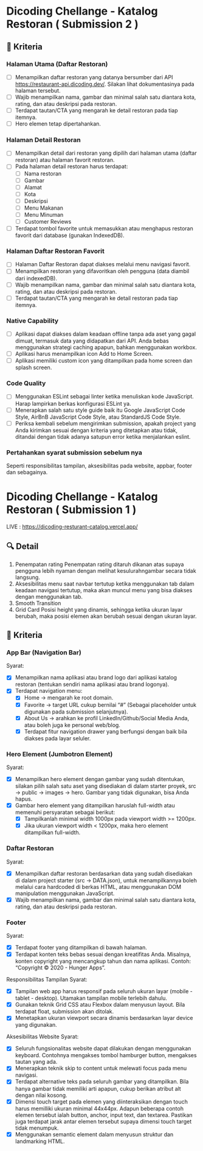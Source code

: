 # Dicoding Chellange - Katalog Restoran ( Submission 2 )

## 📝 Kriteria

### Halaman Utama (Daftar Restoran)
- [ ] Menampilkan daftar restoran yang datanya bersumber dari API https://restaurant-api.dicoding.dev/. Silakan lihat dokumentasinya pada halaman tersebut.
- [ ] Wajib menampilkan nama, gambar dan minimal salah satu diantara kota, rating, dan atau deskripsi pada restoran.
- [ ] Terdapat tautan/CTA yang mengarah ke detail restoran pada tiap itemnya.
- [ ] Hero elemen tetap dipertahankan.

### Halaman Detail Restoran
- [ ] Menampilkan detail dari restoran yang dipilih dari halaman utama (daftar restoran) atau halaman favorit restoran.
- [ ] Pada halaman detail restoran harus terdapat:
   - [ ] Nama restoran
   - [ ] Gambar
   - [ ] Alamat
   - [ ] Kota
   - [ ] Deskripsi
   - [ ] Menu Makanan
   - [ ] Menu Minuman
   - [ ] Customer Reviews
- [ ] Terdapat tombol favorite untuk memasukkan atau menghapus restoran favorit dari database (gunakan IndexedDB).

### Halaman Daftar Restoran Favorit
- [ ] Halaman Daftar Restoran dapat diakses melalui menu navigasi favorit.
- [ ] Menampilkan restoran yang difavoritkan oleh pengguna (data diambil dari indexedDB).
- [ ] Wajib menampilkan nama, gambar dan minimal salah satu diantara kota, rating, dan atau deskripsi pada restoran.
- [ ] Terdapat tautan/CTA yang mengarah ke detail restoran pada tiap itemnya.

### Native Capability
- [ ] Aplikasi dapat diakses dalam keadaan offline tanpa ada aset yang gagal dimuat, termasuk data yang didapatkan dari API. Anda bebas menggunakan strategi caching apapun, bahkan menggunakan workbox.
- [ ] Aplikasi harus menampilkan icon Add to Home Screen.
- [ ] Aplikasi memiliki custom icon yang ditampilkan pada home screen dan splash screen.

### Code Quality
- [ ] Menggunakan ESLint sebagai linter ketika menuliskan kode JavaScript. Harap lampirkan berkas konfigurasi ESLint ya.
- [ ] Menerapkan salah satu style guide baik itu Google JavaScript Code Style, AirBnB JavaScript Code Style, atau StandardJS Code Style.
- [ ] Periksa kembali sebelum mengirimkan submission, apakah project yang Anda kirimkan sesuai dengan kriteria yang ditetapkan atau tidak, ditandai dengan tidak adanya satupun error ketika menjalankan eslint.

### Pertahankan syarat submission sebelum nya
 Seperti responsibilitas tampilan, aksesibilitas pada website, appbar, footer dan sebagainya.

# Dicoding Chellange - Katalog Restoran ( Submission 1 )

LIVE : https://dicoding-resturant-catalog.vercel.app/

## 🔍 Detail

1. Penempatan rating
   Penempatan rating ditaruh dikanan atas supaya pengguna lebih nyaman dengan melihat kesulurahngambar secara tidak langsung.
2. Aksesibilitas menu saat navbar tertutup
   ketika menggunakan tab dalam keadaan navigasi tertutup, maka akan muncul menu yang bisa diakses dengan menggunakan tab.
3. Smooth Transition
4. Grid Card
   Posisi height yang dinamis, sehingga ketika ukuran layar berubah, maka posisi elemen akan berubah sesuai dengan ukuran layar.

## 📝 Kriteria

### App Bar (Navigation Bar)

Syarat:

- [x] Menampilkan nama aplikasi atau brand logo dari aplikasi katalog restoran (tentukan sendiri nama aplikasi atau brand logonya).
- [x] Terdapat navigation menu:
  - [x] Home → mengarah ke root domain.
  - [x] Favorite → target URL cukup bernilai “#” (Sebagai placeholder untuk digunakan pada submission selanjutnya).
  - [x] About Us → arahkan ke profil LinkedIn/Github/Social Media Anda, atau boleh juga ke personal web/blog.
  - [x] Terdapat fitur navigation drawer yang berfungsi dengan baik bila diakses pada layar seluler.

### Hero Element (Jumbotron Element)

Syarat:

- [x] Menampilkan hero element dengan gambar yang sudah ditentukan, silakan pilih salah satu aset yang disediakan di dalam starter proyek, src → public → images → hero. Gambar yang tidak digunakan, bisa Anda hapus.
- [x] Gambar hero element yang ditampilkan haruslah full-width atau memenuhi persyaratan sebagai berikut:
  - [x] Tampilkanlah minimal width 1000px pada viewport width >= 1200px.
  - [x] Jika ukuran viewport width < 1200px, maka hero element ditampilkan full-width.

### Daftar Restoran

Syarat:

- [x] Menampilkan daftar restoran berdasarkan data yang sudah disediakan di dalam project starter (src → DATA.json), untuk menampilkannya boleh melalui cara hardcoded di berkas HTML, atau menggunakan DOM manipulation menggunakan JavaScript.
- [x] Wajib menampilkan nama, gambar dan minimal salah satu diantara kota, rating, dan atau deskripsi pada restoran.

### Footer

Syarat:

- [x] Terdapat footer yang ditampilkan di bawah halaman.
- [x] Terdapat konten teks bebas sesuai dengan kreatifitas Anda. Misalnya, konten copyright yang mencangkup tahun dan nama aplikasi. Contoh: “Copyright © 2020 - Hunger Apps”.

Responsibilitas Tampilan
Syarat:

- [x] Tampilan web app harus responsif pada seluruh ukuran layar (mobile - tablet - desktop). Utamakan tampilan mobile terlebih dahulu.
- [x] Gunakan teknik Grid CSS atau Flexbox dalam menyusun layout. Bila terdapat float, submission akan ditolak.
- [x] Menetapkan ukuran viewport secara dinamis berdasarkan layar device yang digunakan.

Aksesibilitas Website
Syarat:

- [x] Seluruh fungsionalitas website dapat dilakukan dengan menggunakan keyboard. Contohnya mengakses tombol hamburger button, mengakses tautan yang ada.
- [x] Menerapkan teknik skip to content untuk melewati focus pada menu navigasi.
- [x] Terdapat alternative teks pada seluruh gambar yang ditampilkan. Bila hanya gambar tidak memiliki arti apapun, cukup berikan atribut alt dengan nilai kosong.
- [x] Dimensi touch target pada elemen yang diinteraksikan dengan touch harus memilliki ukuran minimal 44x44px. Adapun beberapa contoh elemen tersebut ialah button, anchor, input text, dan textarea.
      Pastikan juga terdapat jarak antar elemen tersebut supaya dimensi touch target tidak menumpuk.
- [x] Menggunakan semantic element dalam menyusun struktur dan landmarking HTML.
